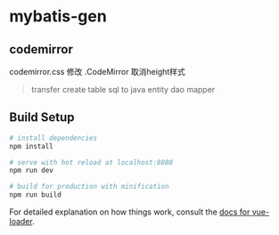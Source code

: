 # mybatis-gen

## codemirror

codemirror.css 修改 .CodeMirror 取消height样式

> transfer create table sql to java entity dao mapper

## Build Setup

``` bash
# install dependencies
npm install

# serve with hot reload at localhost:8080
npm run dev

# build for production with minification
npm run build
```

For detailed explanation on how things work, consult the [docs for vue-loader](http://vuejs.github.io/vue-loader).
